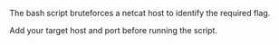 The bash script bruteforces a netcat host to identify the required flag.

Add your target host and port before running the script.
